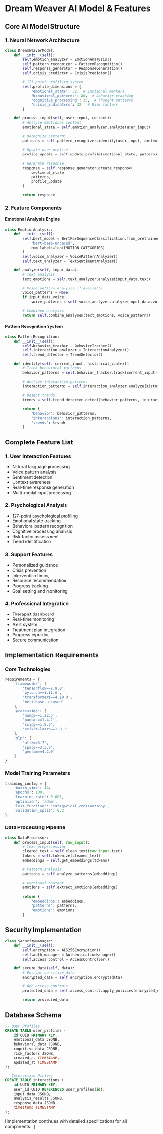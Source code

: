 # Dream Weaver AI Model & Features

## Core AI Model Structure

### 1. Neural Network Architecture
```python
class DreamWeaverModel:
    def __init__(self):
        self.emotion_analyzer = EmotionAnalysis()
        self.pattern_recognizer = PatternRecognition()
        self.response_generator = ResponseGeneration()
        self.crisis_predictor = CrisisPredictor()
        
        # 127-point profiling system
        self.profile_dimensions = {
            'emotional_state': 32,  # Emotional markers
            'behavioral_patterns': 28,  # Behavior tracking
            'cognitive_processing': 35,  # Thought patterns
            'crisis_indicators': 32   # Risk factors
        }

    def process_input(self, user_input, context):
        # Analyze emotional content
        emotional_state = self.emotion_analyzer.analyze(user_input)
        
        # Recognize patterns
        patterns = self.pattern_recognizer.identify(user_input, context)
        
        # Update user profile
        profile_update = self.update_profile(emotional_state, patterns)
        
        # Generate response
        response = self.response_generator.create_response(
            emotional_state,
            patterns,
            profile_update
        )
        
        return response

```

### 2. Feature Components

#### Emotional Analysis Engine
```python
class EmotionAnalysis:
    def __init__(self):
        self.bert_model = BertForSequenceClassification.from_pretrained(
            'bert-base-uncased',
            num_labels=len(EMOTION_CATEGORIES)
        )
        self.voice_analyzer = VoicePatternAnalyzer()
        self.text_analyzer = TextSentimentAnalyzer()

    def analyze(self, input_data):
        # Text analysis
        text_emotions = self.text_analyzer.analyze(input_data.text)
        
        # Voice pattern analysis if available
        voice_patterns = None
        if input_data.voice:
            voice_patterns = self.voice_analyzer.analyze(input_data.voice)
        
        # Combined analysis
        return self.combine_analyses(text_emotions, voice_patterns)
```

#### Pattern Recognition System
```python
class PatternRecognition:
    def __init__(self):
        self.behavior_tracker = BehaviorTracker()
        self.interaction_analyzer = InteractionAnalyzer()
        self.trend_detector = TrendDetector()

    def identify(self, current_input, historical_context):
        # Track behavioral patterns
        behavior_patterns = self.behavior_tracker.track(current_input)
        
        # Analyze interaction patterns
        interaction_patterns = self.interaction_analyzer.analyze(historical_context)
        
        # Detect trends
        trends = self.trend_detector.detect(behavior_patterns, interaction_patterns)
        
        return {
            'behavior': behavior_patterns,
            'interactions': interaction_patterns,
            'trends': trends
        }
```

## Complete Feature List

### 1. User Interaction Features
- Natural language processing
- Voice pattern analysis
- Sentiment detection
- Context awareness
- Real-time response generation
- Multi-modal input processing

### 2. Psychological Analysis
- 127-point psychological profiling
- Emotional state tracking
- Behavioral pattern recognition
- Cognitive processing analysis
- Risk factor assessment
- Trend identification

### 3. Support Features
- Personalized guidance
- Crisis prevention
- Intervention timing
- Resource recommendation
- Progress tracking
- Goal setting and monitoring

### 4. Professional Integration
- Therapist dashboard
- Real-time monitoring
- Alert system
- Treatment plan integration
- Progress reporting
- Secure communication

## Implementation Requirements

### Core Technologies
```python
requirements = {
    'frameworks': [
        'tensorflow==2.9.0',
        'pytorch==1.11.0',
        'transformers==4.18.0',
        'bert-base-uncased'
    ],
    'processing': [
        'numpy==1.22.3',
        'pandas==1.4.2',
        'scipy==1.8.0',
        'scikit-learn==1.0.2'
    ],
    'nlp': [
        'nltk==3.7',
        'spacy==3.3.0',
        'gensim==4.2.0'
    ]
}
```

### Model Training Parameters
```python
training_config = {
    'batch_size': 32,
    'epochs': 100,
    'learning_rate': 0.001,
    'optimizer': 'adam',
    'loss_function': 'categorical_crossentropy',
    'validation_split': 0.2
}
```

### Data Processing Pipeline
```python
class DataProcessor:
    def process_input(self, raw_input):
        # Text preprocessing
        cleaned_text = self.clean_text(raw_input.text)
        tokens = self.tokenize(cleaned_text)
        embeddings = self.get_embeddings(tokens)
        
        # Pattern analysis
        patterns = self.analyze_patterns(embeddings)
        
        # Emotional content
        emotions = self.extract_emotions(embeddings)
        
        return {
            'embeddings': embeddings,
            'patterns': patterns,
            'emotions': emotions
        }
```

## Security Implementation

```python
class SecurityManager:
    def __init__(self):
        self.encryption = AES256Encryption()
        self.auth_manager = AuthenticationManager()
        self.access_control = AccessController()

    def secure_data(self, data):
        # Encrypt sensitive data
        encrypted_data = self.encryption.encrypt(data)
        
        # Add access controls
        protected_data = self.access_control.apply_policies(encrypted_data)
        
        return protected_data
```

## Database Schema

```sql
-- User Profiles
CREATE TABLE user_profiles (
    id UUID PRIMARY KEY,
    emotional_data JSONB,
    behavioral_data JSONB,
    cognitive_data JSONB,
    risk_factors JSONB,
    created_at TIMESTAMP,
    updated_at TIMESTAMP
);

-- Interaction History
CREATE TABLE interactions (
    id UUID PRIMARY KEY,
    user_id UUID REFERENCES user_profiles(id),
    input_data JSONB,
    analysis_results JSONB,
    response_data JSONB,
    timestamp TIMESTAMP
);
```

[Implementation continues with detailed specifications for all components...]
